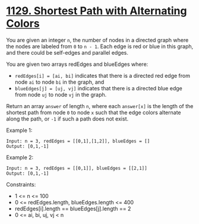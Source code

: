 # [1129. Shortest Path with Alternating Colors](https://leetcode.com/problems/shortest-path-with-alternating-colors/description/)

You are given an integer `n`, the number of nodes in a directed graph where the nodes are labeled from `0` to `n - 1`. Each edge is red or blue in this graph, and there could be self-edges and parallel edges.

You are given two arrays redEdges and blueEdges where:

* `redEdges[i] = [ai, bi]` indicates that there is a directed red edge from node `ai` to node `bi` in the graph, and
* `blueEdges[j] = [uj, vj]` indicates that there is a directed blue edge from node `uj` to node `vj` in the graph.

Return an array `answer` of length `n`, where each `answer[x]` is the length of the shortest path from node `0` to node `x` such that the edge colors alternate along the path, or `-1` if such a path does not exist.

 

Example 1:

    Input: n = 3, redEdges = [[0,1],[1,2]], blueEdges = []
    Output: [0,1,-1]

Example 2:

    Input: n = 3, redEdges = [[0,1]], blueEdges = [[2,1]]
    Output: [0,1,-1]
 

Constraints:

* 1 <= n <= 100
* 0 <= redEdges.length, blueEdges.length <= 400
* redEdges[i].length == blueEdges[j].length == 2
* 0 <= ai, bi, uj, vj < n